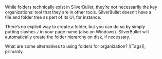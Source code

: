 While folders technically exist in SilverBullet, they’re not necessarily the key organizational tool that they are in other tools. SilverBullet doesn’t have a file and folder tree as part of its UI, for instance.

There’s no explicit way to create a folder, but you can do so by simply putting slashes `/` in your page name (also on Windows). SilverBullet will automatically create the folder hierarchy on disk, if necessary.

What are some alternatives to using folders for organization? [[Tags]], primarily.